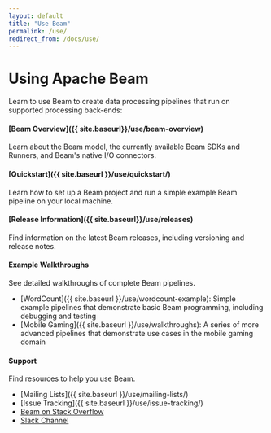 ```yaml
---
layout: default
title: "Use Beam"
permalink: /use/
redirect_from: /docs/use/
---
```


# Using Apache Beam
Learn to use Beam to create data processing pipelines that run on supported processing back-ends:

#### [Beam Overview]({{ site.baseurl}}/use/beam-overview)
Learn about the Beam model, the currently available Beam SDKs and Runners, and Beam's native I/O connectors.

#### [Quickstart]({{ site.baseurl }}/use/quickstart/)
Learn how to set up a Beam project and run a simple example Beam pipeline on your local machine.

#### [Release Information]({{ site.baseurl}}/use/releases)
Find information on the latest Beam releases, including versioning and release notes.

#### Example Walkthroughs
See detailed walkthroughs of complete Beam pipelines.

* [WordCount]({{ site.baseurl }}/use/wordcount-example): Simple example pipelines that demonstrate basic Beam programming, including debugging and testing
* [Mobile Gaming]({{ site.baseurl }}/use/walkthroughs): A series of more advanced pipelines that demonstrate use cases in the mobile gaming domain

#### Support
Find resources to help you use Beam.

* [Mailing Lists]({{ site.baseurl }}/use/mailing-lists/)
* [Issue Tracking]({{ site.baseurl }}/use/issue-tracking/)
* [Beam on Stack Overflow](http://stackoverflow.com/questions/tagged/apache-beam)
* [Slack Channel](http://apachebeam.slack.com)